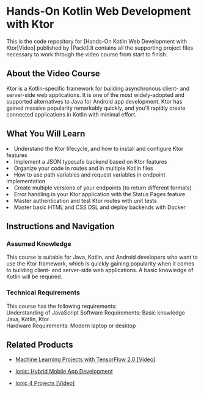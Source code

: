 



# Hands-On Kotlin Web Development with Ktor
This is the code repository for [Hands-On Kotlin Web Development with Ktor[Video] published by [Packt].It contains all the supporting project files necessary to work through the video course from start to finish.



## About the Video Course
Ktor is a Kotlin-specific framework for building asynchronous client- and server-side web applications. It is one of the most widely-adopted and supported alternatives to Java for Android app development. Ktor has gained massive popularity remarkably quickly, and you'll rapidly create connected applications in Kotlin with minimal effort.	

<H2>What You Will Learn</H2>
<DIV class=book-info-will-learn-text>
<LI>Understand the Ktor lifecycle, and how to install and configure Ktor features
<LI>Implement a JSON typesafe backend based on Ktor features
<LI>Organize your code in routes and in multiple Kotlin files
<LI>How to use path variables and request variables in endpoint implementation
<LI>Create multiple versions of your endpoints (to return different formats)
<LI>Error handling in your Ktor application with the Status Pages feature
<LI>Master authentication and test Ktor routes with unit tests
<LI>Master basic HTML and CSS DSL and deploy backends with Docker
</UL></DIV>



## Instructions and Navigation
### Assumed Knowledge
This course is suitable for Java, Kotlin, and Android developers who want to use the Ktor framework, which is quickly gaining popularity when it comes to building client- and server-side web applications. A basic knowledge of Kotlin will be required.	


### Technical Requirements
This course has the following requirements:<br/>
Understanding of JavaScript
Software Requirements: Basic knowledge Java, Kotlin, Ktor <br/>
Hardware Requirements: Modern laptop or desktop <br/> 







## Related Products
* [Machine Learning Projects with TensorFlow 2.0 [Video]](https://www.packtpub.com/in/data/machine-learning-projects-with-tensorflow-2-0-video)


* [Ionic: Hybrid Mobile App Development](https://www.packtpub.com/application-development/ionic-hybrid-mobile-app-development)


* [Ionic 4 Projects [Video]](https://www.packtpub.com/mobile/ionic-4-projects-video)
